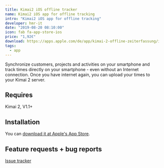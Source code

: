 ```yaml
---
title: Kimai2 iOS offline tracker
name: Kimai2 iOS app for offline tracking
intro: "Kimai2 iOS app for offline tracking"
developer: hmr-it
date: "2019-08-20 08:10:00"
icon: fab fa-app-store-ios
price: "1,92€"
download: https://apps.apple.com/de/app/kimai-2-offline-zeiterfassung/id1459757165
tags:
  - app
---
```


Synchronize customers, projects and activities on your smartphone and 
track times directly on your smartphone - even without an Internet connection. 
Once you have internet again, you can upload your times to your Kimai 2 server.

## Requires

Kimai 2, V1.1+

## Installation

You can [download it at Apple's App Store](https://apps.apple.com/de/app/kimai-2-offline-zeiterfassung/id1459757165).

## Feature requests + bug reports

[Issue tracker](https://gitlab.com/hmr-it/kimai2plugins/kimai2-offline-tracker-app/issues)
